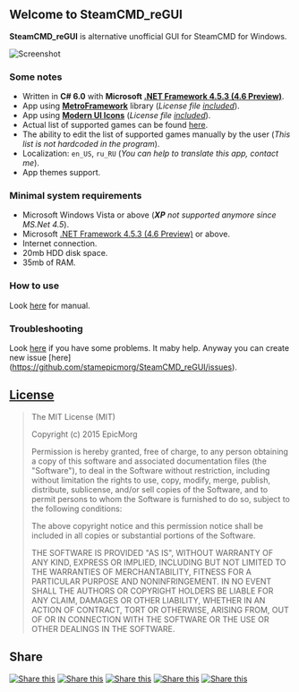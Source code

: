 ## Welcome to SteamCMD_reGUI  ##

**SteamCMD_reGUI** is alternative unofficial GUI for SteamCMD for Windows.

![Screenshot](http://cs624418.vk.me/v624418311/2c240/CIQJbeZhLsk.jpg)

### Some notes ###

- Written in **C# 6.0** with **Microsoft [.NET Framework 4.5.3 (4.6 Preview)](http://www.microsoft.com/en-US/download/details.aspx?id=44927 "Link for download")**.
- App using **[MetroFramework](https://github.com/viperneo/winforms-modernui "Official github")** library (*License file [included](https://github.com/stamepicmorg/SteamCMD_reGUI/blob/master/source/SteamCMD_reGUI_Client/LICENSES/ModernMetroUIFramework.txt)*).
- App using **[Modern UI Icons](https://github.com/Templarian/WindowsIcons/ "Official github")** (*License file [included](https://github.com/stamepicmorg/SteamCMD_reGUI/blob/master/source/SteamCMD_reGUI_Client/LICENSES/WindowsIcons.txt)*).
- Actual list of supported games can be found [here](https://github.com/stamepicmorg/SteamCMD_reGUI/blob/master/source/SteamCMD_reGUI_Client/Servers.xml).
- The ability to edit the list of supported games manually by the user (*This list is not hardcoded in the program*).
- Localization: `en_US`, `ru_RU` (*You can help to translate this app, contact me*).
- App themes support.


### Minimal system requirements  ###
- Microsoft Windows Vista or above (***XP*** *not supported anymore since MS.Net 4.5*).
- Microsoft [.NET Framework 4.5.3 (4.6 Preview)](http://www.microsoft.com/en-US/download/details.aspx?id=44927 "Link for download") or above. 
- Internet connection.
- 20mb HDD disk space.
- 35mb of RAM.

### How to use ###

Look [here](# "How to use this app") for manual. 

### Troubleshooting ###

Look [here](# "Troubleshooting") if you have some problems. It maby help. Anyway you can create new issue [here] (https://github.com/stamepicmorg/SteamCMD_reGUI/issues).

## [License](https://github.com/stamepicmorg/SteamCMD_reGUI/blob/master/LICENSE) ##

> The MIT License (MIT)
> 
> Copyright (c) 2015 EpicMorg
> 
> Permission is hereby granted, free of charge, to any person obtaining a copy
> of this software and associated documentation files (the "Software"), to deal
> in the Software without restriction, including without limitation the rights
> to use, copy, modify, merge, publish, distribute, sublicense, and/or sell
> copies of the Software, and to permit persons to whom the Software is
> furnished to do so, subject to the following conditions:
> 
> The above copyright notice and this permission notice shall be included in all
> copies or substantial portions of the Software.
> 
> THE SOFTWARE IS PROVIDED "AS IS", WITHOUT WARRANTY OF ANY KIND, EXPRESS OR
> IMPLIED, INCLUDING BUT NOT LIMITED TO THE WARRANTIES OF MERCHANTABILITY,
> FITNESS FOR A PARTICULAR PURPOSE AND NONINFRINGEMENT. IN NO EVENT SHALL THE
> AUTHORS OR COPYRIGHT HOLDERS BE LIABLE FOR ANY CLAIM, DAMAGES OR OTHER
> LIABILITY, WHETHER IN AN ACTION OF CONTRACT, TORT OR OTHERWISE, ARISING FROM,
> OUT OF OR IN CONNECTION WITH THE SOFTWARE OR THE USE OR OTHER DEALINGS IN THE
> SOFTWARE.

## Share ##
[![Share this](https://download.epicm.org/zone51/facebook.png)](https://who.ec/ipO) [![Share this](https://download.epicm.org/zone51/twitter_1.png)](https://who.ec/irO) [![Share this](https://download.epicm.org/zone51/google_plus.png)](https://who.ec/isO) [![Share this](https://download.epicm.org/zone51/vkontakte.png)](https://who.ec/itO) [![Share this](https://download.epicm.org/zone51/linkedin.png)](https://who.ec/iuO)
